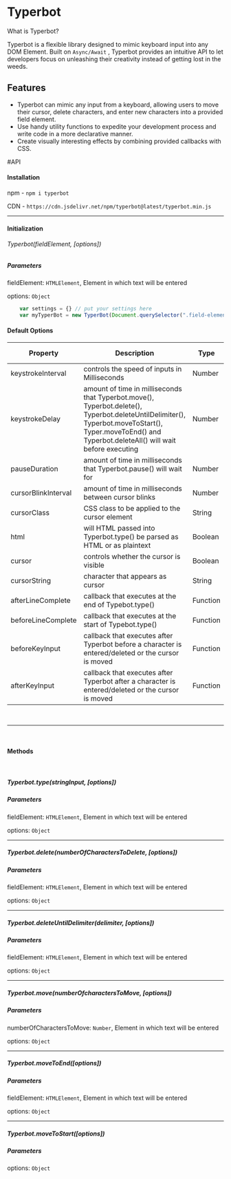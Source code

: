 # Typerbot

What is Typerbot?

Typerbot is a flexible library designed to mimic keyboard input into any DOM Element. Built on `Async/Await` , Typerbot provides an intuitive  API to let developers focus on unleashing their creativity instead of getting lost in the weeds. 

## Features

 - Typerbot can mimic any input from a keyboard, allowing users to move
   their cursor, delete characters, and enter new characters into a
   provided field element.
 - Use handy utility functions to expedite your development process and write code in a more declarative manner.
 - Create visually interesting effects by combining provided callbacks with CSS.

#API

#### Installation

npm - `npm i typerbot`

CDN - `https://cdn.jsdelivr.net/npm/typerbot@latest/typerbot.min.js`


------------

#### Initialization

###### Typerbot(fieldElement, [options])

##### Parameters

fieldElement: `HTMLElement`, Element in which text will be entered

options: `Object`

``` Javascript
	var settings = {} // put your settings here
	var myTyperBot = new TyperBot(Document.querySelector(".field-element"), settings) // default settings will be 
```

#### Default Options


| Property | Description | Type | Default Value |
| ------------ | ------------ | ------------ | ------------ |
| keystrokeInterval | controls the speed of inputs in Milliseconds | Number | 200 | 
| keystrokeDelay | amount of time in milliseconds that Typerbot.move(), Typerbot.delete(), Typerbot.deleteUntilDelimiter(), Typerbot.moveToStart(), Typer.moveToEnd()  and Typerbot.deleteAll() will wait before executing  | Number | 0 |
| pauseDuration | amount of time in milliseconds that Typerbot.pause() will wait for | Number | 1000 |
| cursorBlinkInterval | amount of time in milliseconds between cursor blinks | Number | 800 |
| cursorClass | CSS class to be applied to the cursor element | String | "typist-cursor" |
| html | will HTML passed into Typerbot.type() be parsed as HTML or as plaintext | Boolean | Hello |
| cursor | controls whether the cursor is visible | Boolean | Hello |
| cursorString | character that appears as cursor | String | Hello |
| afterLineComplete | callback that executes at the end of Typebot.type() | Function | `() => {}` |
| beforeLineComplete | callback that executes at the start of Typebot.type() | Function |  `() => {}` |
| beforeKeyInput |  callback that executes after Typerbot before a character is entered/deleted or the cursor is moved | Function |  `() => {}` |
| afterKeyInput | callback that executes after Typerbot after a character is entered/deleted or the cursor is moved | Function |  `() => {}` |

</br>

------------

</br>

#### Methods

</br>

##### Typerbot.type(stringInput, [options])

##### Parameters

fieldElement: `HTMLElement`, Element in which text will be entered

options: `Object`


------------



##### Typerbot.delete(numberOfCharactersToDelete, [options])

##### Parameters

fieldElement: `HTMLElement`, Element in which text will be entered

options: `Object`


------------



##### Typerbot.deleteUntilDelimiter(delimiter, [options])

##### Parameters

fieldElement: `HTMLElement`, Element in which text will be entered

options: `Object`


------------



##### Typerbot.move(numberOfcharactersToMove, [options])

##### Parameters

numberOfCharactersToMove: `Number`, Element in which text will be entered

options: `Object`


------------



##### Typerbot.moveToEnd([options])

##### Parameters

fieldElement: `HTMLElement`, Element in which text will be entered

options: `Object`


------------



##### Typerbot.moveToStart([options])

##### Parameters

options: `Object`






